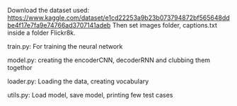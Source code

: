 Download the dataset used: https://www.kaggle.com/dataset/e1cd22253a9b23b073794872bf565648ddbe4f17e7fa9e74766ad3707141adeb Then set images folder, captions.txt inside a folder Flickr8k.

train.py: For training the neural network

model.py: creating the encoderCNN, decoderRNN and clubbing them togethor

loader.py: Loading the data, creating vocabulary

utils.py: Load model, save model, printing few test cases 
